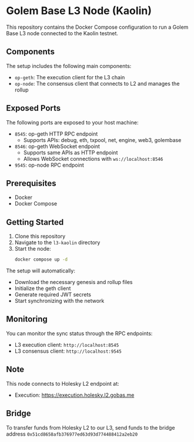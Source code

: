 # Golem Base L3 Node (Kaolin)

This repository contains the Docker Compose configuration to run a Golem Base L3 node connected to the Kaolin testnet.

## Components

The setup includes the following main components:
- `op-geth`: The execution client for the L3 chain
- `op-node`: The consensus client that connects to L2 and manages the rollup

## Exposed Ports

The following ports are exposed to your host machine:

- `8545`: op-geth HTTP RPC endpoint
  - Supports APIs: debug, eth, txpool, net, engine, web3, golembase
- `8546`: op-geth WebSocket endpoint
  - Supports same APIs as HTTP endpoint
  - Allows WebSocket connections with `ws://localhost:8546`
- `9545`: op-node RPC endpoint

## Prerequisites

- Docker
- Docker Compose

## Getting Started

1. Clone this repository
2. Navigate to the `l3-kaolin` directory
3. Start the node:
   ```bash
   docker compose up -d
   ```

The setup will automatically:
- Download the necessary genesis and rollup files
- Initialize the geth client
- Generate required JWT secrets
- Start synchronizing with the network

## Monitoring

You can monitor the sync status through the RPC endpoints:
- L3 execution client: `http://localhost:8545`
- L3 consensus client: `http://localhost:9545`

## Note

This node connects to Holesky L2 endpoint at:
- Execution: https://execution.holesky.l2.gobas.me

## Bridge

To transfer funds from Holesky L2 to our L3, send funds to the bridge address `0x51cd8658afb376977ed63d93d774488412a2eb20`
